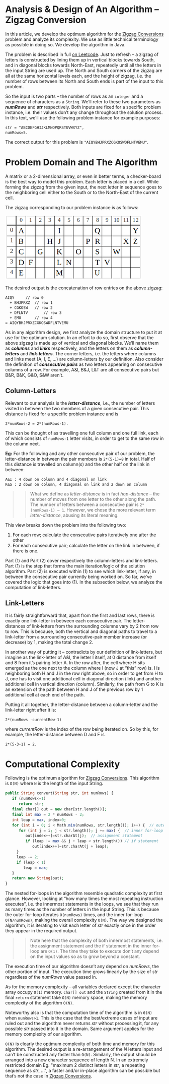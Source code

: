 # Analysis & Design of An Algorithm – Zigzag Conversion

In this article, we develop the optimum algorithm for the [Zigzag Conversions](https://leetcode.com/problems/zigzag-conversion/) problem and analyze its complexity. We use as little technical terminology as possible in doing so. We develop the algorithm in Java. 

The problem is described in full [on Leetcode](https://leetcode.com/problems/zigzag-conversion/). Just to refresh – a zigzag of letters is constructed by lining them up in vertical blocks towards South, and in diagonal blocks towards North-East, repeatedly until all the letters in the input String are used up. The North and South corners of the zigzag are all at the same horizontal levels each, and the height of zigzag, i.e. the number of rows between its North and South ends is part of the input to this problem. 

So the input is two parts – the number of rows as an `integer` and a sequence of characters as a `String`. We’ll refer to these two parameters as _**numRows**_ and _**str**_ respectively. Both inputs are fixed for a specific problem instance, i.e. their values don’t any change throughout the solution process. In this text, we’ll use the following problem instance for example purposes:

	str = "ABCDEFGHIJKLMNOPQRSTUVWXYZ",
	numRows=5. 

The correct output for this problem is `"AIQYBHJPRXZCGKOSWDFLNTVEMU"`. 


# Problem Domain and The Algorithm

A matrix or a 2-dimensional array, or even in better terms, a checker-board is the best way to model this problem. Each letter is placed in a cell. While forming the zigzag from the given input, the next letter in sequence goes to the neighboring cell either to the South or to the North-East of the current cell. 

The zigzag corresponding to our problem instance is as follows: 

![](grid.PNG)

The desired output is the concatenation of row entries on the above zigzag:

	AIQY   	 // row 0
	  + BHJPRXZ	 // row 1
	  + CGKOSW 	 // row 2
	  + DFLNTV   	 // row 3
	  + EMU  	 // row 4
	= AIQYBHJPRXZCGKOSWDFLNTVEMU
	
	
As in any algorithm design, we first analyze the domain structure to put it at use for the optimum solution. In an effort to do so, first observe that the above zigzag is made up of vertical and diagonal blocks. We’ll name them as _**columns**_ and _**links**_ respectively, and the letters on them as _**column-letters**_ and _**link-letters**_. The corner letters, i.e. the letters where columns and links meet (A, I, E, ...) are column-letters by our definition. Also consider the definition of _**consecutive pairs**_ as two letters appearing on consecutive columns of a row. For example, A&I, B&J, L&T are all consecutive pairs but B&R, B&K, G&O, S&W aren’t. 

## Column-Letters

Relevant to our analysis is the _**letter-distance**_, i.e., the number of letters visited in between the two members of a given consecutive pair. This distance is fixed for a specific problem instance and is 

	2*numRows-2 = 2*(numRows-1). 

This can be thought of as travelling one full column and one full link, each of which consists of `numRows-1` letter visits, in order to get to the same row in the column next. 

**Eg:** For the following and any other consecutive pair of our problem, the letter-distance in between the pair members is `2*(5-1)=8` in total. Half of this distance is travelled on column(s) and the other half on the link in between: 

	A&I : 4 down on column and 4 diagonal on link
	K&S : 2 down on column, 4 diagonal on link and 2 down on column

>> What we define as _letter-distance_ is in fact _hop-distance_ – the number of moves from one letter to the other along the path. The number of letters between a consecutive pair is `2*(numRows-1) – 1`. However, we chose the more relevant term _letter-distance_, abusing its literal meaning.

This view breaks down the problem into the following two: 

1. For each row; calculate the consecutive pairs iteratively one after the other
1. For each consecutive pair; calculate the letter on the link in between, if there is one. 

Part (1) and Part (2) cover respectively the column-letters and link-letters. Part (1) is the step that forms the main iteration/logic of the solution algorithm. Part (2) is executed within (1) to see which link-letter, if any, in between the consecutive pair currently being worked on. So far, we’ve covered the logic that goes into (1). In the subsection below, we analyze the computation of link-letters. 



## Link-Letters 

It is fairly straightforward that, apart from the first and last rows, there is exactly one link-letter in between each consecutive pair. 
The letter-distances of link-letters from the surrounding columns vary by 2 from row to row. This is because, both the vertical and diagonal paths to travel to a link-letter from a surrounding consecutive-pair member increase (or decrease) by 1, making the total change 2. 

In another way of putting it – contradicts by our definition of link-letters, but imagine as the link-letter of A&I, the letter I itself, at 0 distance from itself and 8 from it’s pairing letter A. In the row after, the cell where H sits emerged as the one next to the column where I (now J at “this” row) is. I is neighboring both H and J in the row right above, so in order to get from H to J, one has to visit one additional cell in diagonal direction (link) and another additional cell in vertical direction (column). Similarly, the path from G to K is an extension of the path between H and J of the previous row by 1 additional cell at each end of the path. 

Putting it all together, the letter-distance between a column-letter and the link-letter right after it is:

	2*(numRows -currentRow-1)

where _currentRow_ is the index of the row being iterated on. So by this, for example, the letter-distance between D and F is 

	2*(5-3-1) = 2. 

# Computational Complexity

Following is the optimum algorithm for [Zigzag Conversions](https://leetcode.com/problems/zigzag-conversion/). This algorithm is `O(N)` where `N` is the length of the input String.


```php 
public String convert(String str, int numRows) {
   if (numRows<=1) 
      return str;
   final char[] out = new char[str.length()];
   final int max = 2 * numRows - 2;
   int leap = max, index=0;
   for (int i = 0; i < Math.min(numRows, str.length()); i++) {  // outer for-loop
      for (int j = i; j < str.length(); j += max) {  // inner for-loop
         out[index++]=str.charAt(j);  // assignment statement
		 if (leap != max && j + leap < str.length()) // if statement
		    out[index++]=str.charAt(j + leap);
	 }
	 leap -= 2;
	 if (leap < 1) 
	    leap = max;
   }
   return new String(out);
}
```

The nested for-loops in the algorithm resemble quadratic complexity at first glance. However, looking at “how many times the most repeating instruction executes”, i.e. the innermost statements in the loops, we see that they run as many times as the number of letters in the input String. This is because the outer for-loop iterates `O(numRows)` times, and the inner for-loop `O(N/numRows)`, making the overall complexity `O(N)`. The way we designed the algorithm, it is iterating to visit each letter of _str_ exactly once in the order they appear in the required output. 

> > Note here that the complexity of both innermost statements, i.e. the assignment statement and the if statement in the inner for-loop are `O(1)`. The time they take to execute don’t any depend on the input values so as to grow beyond a constant. 

The execution time of our algorithm doesn’t any depend on _numRows_, the other portion of input. The execution time grows linearly by the size of _str_ regardless of the _numRows_ value passed in.  

As for the memory complexity – all variables declared except the character array occupy `O(1)` memory. `char[] out` and the `String` created from it in the final `return` statement take `O(N)` memory space, making the memory complexity of the algorithm `O(N)`. 

Noteworthy also is that the computation time of the algorithm is in `θ(N)` when `numRows>1`. This is the case that the best/extreme cases of input are ruled out and the algorithm never returns _str_ without processing it, for any possible _str_ passed into it in the domain. Same argument applies for the memory complexity of our algorithm. 

`O(N)` is clearly the optimum complexity of both time and memory for this algorithm. The desired output is a re-arrangement of the _N_ letters input and can’t be constructed any faster than `O(N)`. Similarly, the output should be arranged into a new character sequence of length N. In an extremely restricted domain Eg.  "maximum 2 distinct letters in _str_, a repeating sequence as _str_, ...", a faster and/or in-place algorithm can be possible but that’s not the case in [Zigzag Conversions](https://leetcode.com/problems/zigzag-conversion/).  
